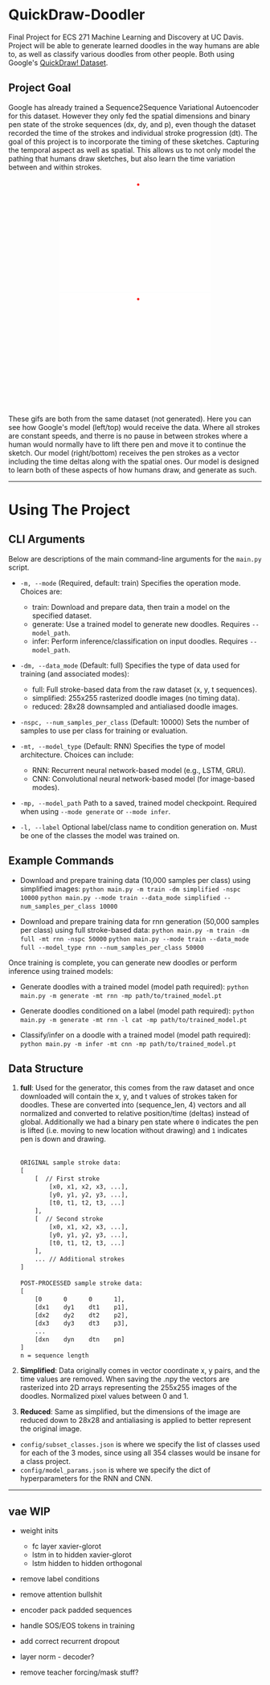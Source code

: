 # QuickDraw-Doodler
Final Project for ECS 271 Machine Learning and Discovery at UC Davis. Project will be able to generate learned doodles in the way humans are able to, as well as classify various doodles from other people. Both using Google's [QuickDraw! Dataset](https://github.com/googlecreativelab/quickdraw-dataset).

## Project Goal
Google has already trained a Sequence2Sequence Variational Autoencoder for this dataset. However they only fed the spatial dimensions and binary pen state of the stroke sequences (dx, dy, and p), even though the dataset recorded the time of the strokes and individual stroke progression (dt). The goal of this project is to incorporate the timing of these sketches. Capturing the temporal aspect as well as spatial. This allows us to not only model the pathing that humans draw sketches, but also learn the time variation between and within strokes. 


<p align="center">
  <img src="readme_figs/const_time.gif" width="300" alt="Visual for how Google's model receives the sketches">
  <img src="readme_figs/var_time.gif" width="300" alt="Visual for how our model receives the sketches">
</p>


These gifs are both from the same dataset (not generated). Here you can see how Google's model (left/top) would receive the data. Where all strokes are constant speeds, and therre is no pause in between strokes where a human would normally have to lift there pen and move it to continue the sketch. Our model (right/bottom) receives the pen strokes as a vector including the time deltas along with the spatial ones. Our model is designed to learn both of these aspects of how humans draw, and generate as such.

---

# Using The Project
## CLI Arguments

Below are descriptions of the main command-line arguments for the `main.py` script.

- `-m, --mode`
  (Required, default: train)
  Specifies the operation mode. Choices are:
    * train: Download and prepare data, then train a model on the specified dataset.
    * generate: Use a trained model to generate new doodles. Requires `--model_path`.
    * infer: Perform inference/classification on input doodles. Requires `--model_path`.
  
- `-dm, --data_mode`
  (Default: full)
  Specifies the type of data used for training (and associated modes):
    * full: Full stroke-based data from the raw dataset (x, y, t sequences).
    * simplified: 255x255 rasterized doodle images (no timing data).
    * reduced: 28x28 downsampled and antialiased doodle images.
  
- `-nspc, --num_samples_per_class`
  (Default: 10000)
  Sets the number of samples to use per class for training or evaluation.
  
- `-mt, --model_type`
  (Default: RNN)
  Specifies the type of model architecture. Choices can include:
    * RNN: Recurrent neural network-based model (e.g., LSTM, GRU).
    * CNN: Convolutional neural network-based model (for image-based modes).
  
- `-mp, --model_path`
  Path to a saved, trained model checkpoint. Required when using `--mode generate` or `--mode infer`.
  
- `-l, --label`
  Optional label/class name to condition generation on. Must be one of the classes the model was trained on.

## Example Commands

- Download and prepare training data (10,000 samples per class) using simplified images:
`python main.py -m train -dm simplified -nspc 10000`
`python main.py --mode train --data_mode simplified --num_samples_per_class 10000`


- Download and prepare training data for rnn generation (50,000 samples per class) using full stroke-based data:
`python main.py -m train -dm full -mt rnn -nspc 50000`
`python main.py --mode train --data_mode full --model_type rnn --num_samples_per_class 50000`

Once training is complete, you can generate new doodles or perform inference using trained models:
- Generate doodles with a trained model (model path required):
`python main.py -m generate -mt rnn -mp path/to/trained_model.pt`

- Generate doodles conditioned on a label (model path required):
`python main.py -m generate -mt rnn -l cat -mp path/to/trained_model.pt`

- Classify/infer on a doodle with a trained model (model path required):
`python main.py -m infer -mt cnn -mp path/to/trained_model.pt`

## Data Structure
1. **full**: Used for the generator, this comes from the raw dataset and once downloaded will contain the x, y, and t values of strokes taken for doodles. These are converted into (sequence_len, 4) vectors and all normalized and converted to relative position/time (deltas) instead of global. Additionally we had a binary pen state where `0` indicates the pen is lifted (i.e. moving to new location without drawing) and `1` indicates pen is down and drawing.
    
    ```

    ORIGINAL sample stroke data:
    [ 
        [  // First stroke 
            [x0, x1, x2, x3, ...],
            [y0, y1, y2, y3, ...],
            [t0, t1, t2, t3, ...]
        ],
        [  // Second stroke
            [x0, x1, x2, x3, ...],
            [y0, y1, y2, y3, ...],
            [t0, t1, t2, t3, ...]
        ],
        ... // Additional strokes
    ]

    POST-PROCESSED sample stroke data:
    [
        [0      0      0      1],
        [dx1    dy1    dt1    p1],
        [dx2    dy2    dt2    p2],
        [dx3    dy3    dt3    p3],
        ...
        [dxn    dyn    dtn    pn]
    ]
    n = sequence length

    ```
    
2. **Simplified**: Data originally comes in vector coordinate x, y pairs, and the time values are removed. When saving the .npy the vectors are rasterized into 2D arrays representing the 255x255 images of the doodles. Normalized pixel values between 0 and 1.

3. **Reduced**: Same as simplified, but the dimensions of the image are reduced down to 28x28 and antialiasing is applied to better represent the original image.

- `config/subset_classes.json` is where we specify the list of classes used for each of the 3 modes, since using all 354 classes would be insane for a class project. 
- `config/model_params.json` is where we specify the dict of hyperparameters for the RNN and CNN. 


---


## vae WIP

- weight inits
  - fc layer xavier-glorot
  - lstm in to hidden xavier-glorot
  - lstm hidden to hidden orthogonal

- remove label conditions
- remove attention bullshit
- encoder pack padded sequences
- handle SOS/EOS tokens in training
- add correct recurrent dropout
- layer norm - decoder?

- remove teacher forcing/mask stuff?